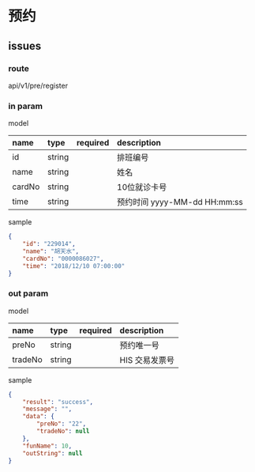 # 预约

## issues

<span style="color:red">
</span>

### route

api/v1/pre/register

### in param

model

|name|type|required|description|
|:-|:-|:-:|:-|
|id|string||排班编号|
|name|string||姓名|
|cardNo|string||10位就诊卡号|
|time|string||预约时间 yyyy-MM-dd HH:mm:ss|

sample

```json
{
    "id": "229014",
    "name": "胡天水",
    "cardNo": "0000086027",
    "time": "2018/12/10 07:00:00"
}
```

### out param

model

|name|type|required|description|
|:-|:-|:-:|:-|
|preNo|string||预约唯一号|
|tradeNo|string||HIS 交易发票号|

sample

```json
{
    "result": "success",
    "message": "",
    "data": {
        "preNo": "22",
        "tradeNo": null
    },
    "funName": 10,
    "outString": null
}
```